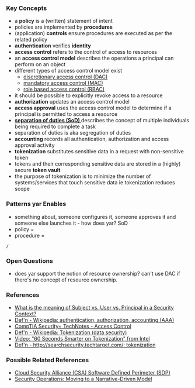 ### Key Concepts
* a **policy** is a (written) statement of intent
* policies are implemented by **procedures**
* (application) **controls** ensure procedures are executed
as per the related policy
* **authentication** verifies **identity**
* **access control** refers to the control of access to resources
* an **access control model** describes the operations
a principal can perform on an object
* different types of access control model exist
  * [discretionary access control (DAC)](http://en.wikipedia.org/wiki/Discretionary_access_control)
  * [mandatory access control (MAC)](http://en.wikipedia.org/wiki/Mandatory_access_control)
  * [role based access control (RBAC)](http://en.wikipedia.org/wiki/Role_based_access_control)
* it should be possible to explicitly revoke access to a resource
* **authorization** updates an access control model
* **access approval** uses the access control model to determine
if a principal is permitted to access a resource
* **[separation of duties (SoD) ](http://en.wikipedia.org/wiki/Separation_of_duties)**
describes the concept of multiple individuals being required to complete a task
* separation of duties is aka segregation of duties
* **accounting** records all authentication, authorization
and access approval activity
* **tokenization** substitutes sensitive data in a request with non-sensitive token
* tokens and their corresponding sensitive data are stored
in a (highly) secure **token vault**
* the purpose of tokenization is to minimize the number
of systems/services that touch sensitive data
ie tokenization reduces scope

### Patterns yar Enables
* something about, someone configures it, someone approves it and someone
else launches it - how does yar? SoD
* policy =
* procedure =
~~~~~
/
~~~~~

### Open Questions
* does yar support the notion of resource ownership? can't use DAC
if there's no concept of resource ownership.

### References
* [What is the meaning of Subject vs. User vs. Principal in a Security Context?](http://stackoverflow.com/questions/4989063/what-is-the-meaning-of-subject-vs-user-vs-principal-in-a-security-context)
* [Def'n - Wikipedia: authentication, authorization, accounting (AAA)](http://en.wikipedia.org/wiki/AAA_protocol)
* [CompTIA Security+ TechNotes - Access Control](http://www.techexams.net/technotes/securityplus/mac_dac_rbac.shtml)
* [Def'n - Wikipedia: Tokenization (data security)](http://en.wikipedia.org/wiki/Tokenization_(data_security))
* [Video: "60 Seconds Smarter on Tokenization" from Intel](https://www.youtube.com/watch?feature=player_embedded&v=-DqCtdc30LY)
* [Def'n - http://searchsecurity.techtarget.com/: tokenization](http://searchsecurity.techtarget.com/definition/tokenization)

### Possible Related References
* [Cloud Security Alliance (CSA) Software Defined Perimeter (SDP)](https://cloudsecurityalliance.org/research/sdp/)
* [Security Operations: Moving to a Narrative-Driven Model](http://www.securityweek.com/security-operations-moving-narrative-driven-model)
